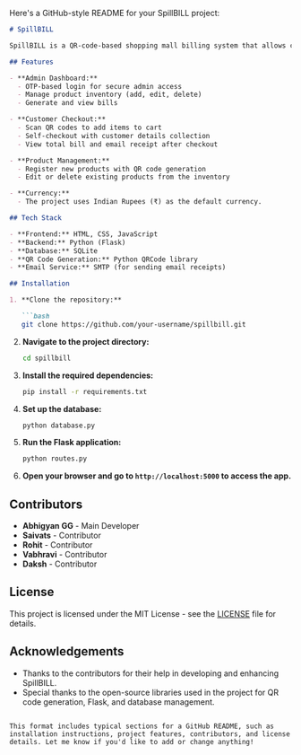 Here's a GitHub-style README for your SpillBILL project:

```markdown
# SpillBILL

SpillBILL is a QR-code-based shopping mall billing system that allows customers to easily checkout by scanning product QR codes. It includes features for product inventory management, bill generation, and customer checkout. Admins can manage the product inventory, while customers can scan QR codes, generate bills, and receive email receipts.

## Features

- **Admin Dashboard:**
  - OTP-based login for secure admin access
  - Manage product inventory (add, edit, delete)
  - Generate and view bills

- **Customer Checkout:**
  - Scan QR codes to add items to cart
  - Self-checkout with customer details collection
  - View total bill and email receipt after checkout

- **Product Management:**
  - Register new products with QR code generation
  - Edit or delete existing products from the inventory

- **Currency:**
  - The project uses Indian Rupees (₹) as the default currency.

## Tech Stack

- **Frontend:** HTML, CSS, JavaScript
- **Backend:** Python (Flask)
- **Database:** SQLite
- **QR Code Generation:** Python QRCode library
- **Email Service:** SMTP (for sending email receipts)

## Installation

1. **Clone the repository:**

   ```bash
   git clone https://github.com/your-username/spillbill.git
   ```

2. **Navigate to the project directory:**

   ```bash
   cd spillbill
   ```

3. **Install the required dependencies:**

   ```bash
   pip install -r requirements.txt
   ```

4. **Set up the database:**

   ```bash
   python database.py
   ```

5. **Run the Flask application:**

   ```bash
   python routes.py
   ```

6. **Open your browser and go to `http://localhost:5000` to access the app.**

## Contributors

- **Abhigyan GG** - Main Developer
- **Saivats** - Contributor
- **Rohit** - Contributor
- **Vabhravi** - Contributor
- **Daksh** - Contributor

## License

This project is licensed under the MIT License - see the [LICENSE](LICENSE) file for details.

## Acknowledgements

- Thanks to the contributors for their help in developing and enhancing SpillBILL.
- Special thanks to the open-source libraries used in the project for QR code generation, Flask, and database management.
```

This format includes typical sections for a GitHub README, such as installation instructions, project features, contributors, and license details. Let me know if you'd like to add or change anything!
